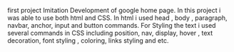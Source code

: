 first project 
Imitation Development of google home page.
In this project i was able to use both html and CSS.
In html i used head , body , paragraph, navbar, anchor, input and button commands.
For Styling  the text i used several commands in CSS including position, nav, display, hover , text decoration, font styling , coloring, links styling and etc. 
